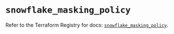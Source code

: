 # `snowflake_masking_policy`

Refer to the Terraform Registry for docs: [`snowflake_masking_policy`](https://registry.terraform.io/providers/snowflake-labs/snowflake/0.91.0/docs/resources/masking_policy).
